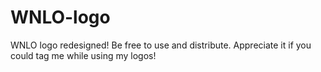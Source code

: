 # WNLO-logo
WNLO logo redesigned! Be free to use and distribute. Appreciate it if you could tag me while using my logos!
